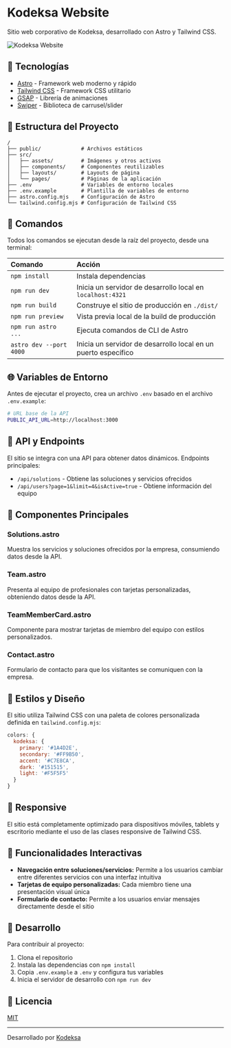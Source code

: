 # Kodeksa Website

Sitio web corporativo de Kodeksa, desarrollado con Astro y Tailwind CSS.

![Kodeksa Website](https://res.cloudinary.com/dcm9ovoys/image/upload/v1744302346/kodeksa/lrgnwozt51ixou3aqp5j.png)

## 🚀 Tecnologías

- [Astro](https://astro.build/) - Framework web moderno y rápido
- [Tailwind CSS](https://tailwindcss.com/) - Framework CSS utilitario
- [GSAP](https://greensock.com/gsap/) - Librería de animaciones
- [Swiper](https://swiperjs.com/) - Biblioteca de carrusel/slider

## 📂 Estructura del Proyecto

```
/
├── public/             # Archivos estáticos
├── src/
│   ├── assets/         # Imágenes y otros activos
│   ├── components/     # Componentes reutilizables
│   ├── layouts/        # Layouts de página
│   └── pages/          # Páginas de la aplicación
├── .env                # Variables de entorno locales
├── .env.example        # Plantilla de variables de entorno
├── astro.config.mjs    # Configuración de Astro
└── tailwind.config.mjs # Configuración de Tailwind CSS
```

## 🧞 Comandos

Todos los comandos se ejecutan desde la raíz del proyecto, desde una terminal:

| Comando                | Acción                                           |
| :--------------------  | :----------------------------------------------- |
| `npm install`          | Instala dependencias                             |
| `npm run dev`          | Inicia un servidor de desarrollo local en `localhost:4321` |
| `npm run build`        | Construye el sitio de producción en `./dist/`    |
| `npm run preview`      | Vista previa local de la build de producción     |
| `npm run astro ...`    | Ejecuta comandos de CLI de Astro                 |
| `astro dev --port 4000`| Inicia un servidor de desarrollo local en un puerto específico|

## 🌐 Variables de Entorno

Antes de ejecutar el proyecto, crea un archivo `.env` basado en el archivo `.env.example`:

```bash
# URL base de la API
PUBLIC_API_URL=http://localhost:3000
```

## 📝 API y Endpoints

El sitio se integra con una API para obtener datos dinámicos. Endpoints principales:

- `/api/solutions` - Obtiene las soluciones y servicios ofrecidos
- `/api/users?page=1&limit=4&isActive=true` - Obtiene información del equipo

## 🎨 Componentes Principales

### Solutions.astro

Muestra los servicios y soluciones ofrecidos por la empresa, consumiendo datos desde la API.

### Team.astro

Presenta al equipo de profesionales con tarjetas personalizadas, obteniendo datos desde la API.

### TeamMemberCard.astro

Componente para mostrar tarjetas de miembro del equipo con estilos personalizados.

### Contact.astro

Formulario de contacto para que los visitantes se comuniquen con la empresa.

## 📐 Estilos y Diseño

El sitio utiliza Tailwind CSS con una paleta de colores personalizada definida en `tailwind.config.mjs`:

```js
colors: {
  kodeksa: {
    primary: '#1A4D2E',
    secondary: '#FF9B50',
    accent: '#C7E8CA',
    dark: '#151515',
    light: '#F5F5F5'
  }
}
```

## 📱 Responsive

El sitio está completamente optimizado para dispositivos móviles, tablets y escritorio mediante el uso de las clases responsive de Tailwind CSS.

## 🧩 Funcionalidades Interactivas

- **Navegación entre soluciones/servicios:** Permite a los usuarios cambiar entre diferentes servicios con una interfaz intuitiva
- **Tarjetas de equipo personalizadas:** Cada miembro tiene una presentación visual única
- **Formulario de contacto:** Permite a los usuarios enviar mensajes directamente desde el sitio

## 🔧 Desarrollo

Para contribuir al proyecto:

1. Clona el repositorio
2. Instala las dependencias con `npm install`
3. Copia `.env.example` a `.env` y configura tus variables
4. Inicia el servidor de desarrollo con `npm run dev`

## 📄 Licencia

[MIT](LICENSE)

---

Desarrollado por [Kodeksa](https://kodeksa.lat)